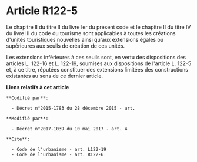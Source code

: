 # Article R122-5

Le chapitre II du titre II du livre Ier du présent code et le chapitre II du titre IV du livre III du code du tourisme sont
applicables à toutes les créations d'unités touristiques nouvelles ainsi qu'aux extensions égales ou supérieures aux seuils
de création de ces unités.

Les extensions inférieures à ces seuils sont, en vertu des dispositions des articles L. 122-16 et L. 122-19, soumises aux
dispositions de l'article L. 122-5 et, à ce titre, réputées constituer des extensions limitées des constructions existantes
au sens de ce dernier article.

**Liens relatifs à cet article**

	**Codifié par**:

	  - Décret n°2015-1783 du 28 décembre 2015 - art.

	**Modifié par**:

	  - Décret n°2017-1039 du 10 mai 2017 - art. 4

	**Cite**:

	  - Code de l'urbanisme - art. L122-19
	  - Code de l'urbanisme - art. R122-6
